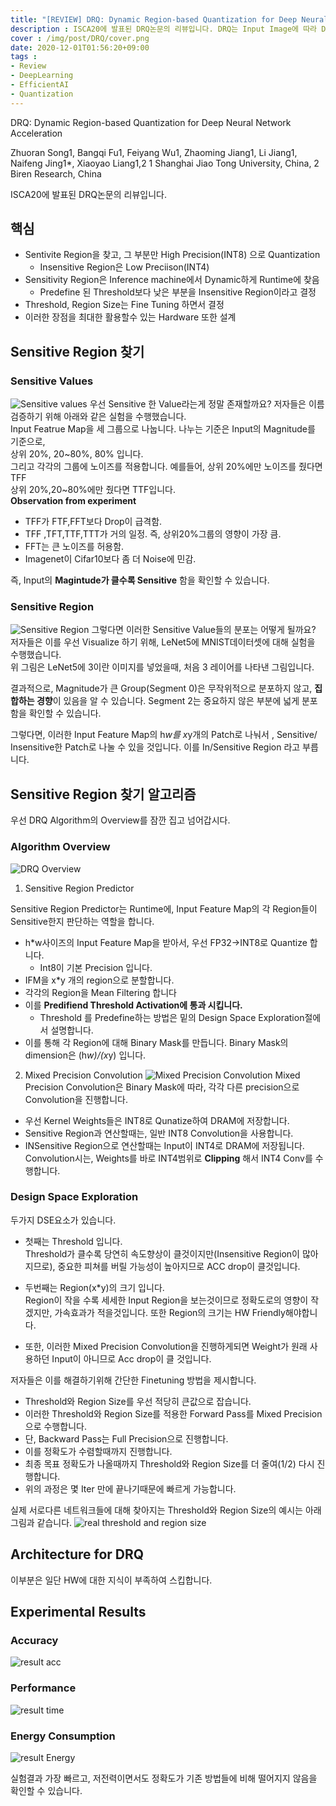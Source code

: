 ```yaml
---
title: "[REVIEW] DRQ: Dynamic Region-based Quantization for Deep Neural Network Acceleration"
description : ISCA20에 발표된 DRQ논문의 리뷰입니다. DRQ는 Input Image에 따라 Dynamic 하게 Quantization을 적용합니다.
cover : /img/post/DRQ/cover.png
date: 2020-12-01T01:56:20+09:00
tags :
- Review
- DeepLearning
- EfficientAI
- Quantization
---
```

DRQ: Dynamic Region-based Quantization for
Deep Neural Network Acceleration

Zhuoran Song1, Bangqi Fu1, Feiyang Wu1, Zhaoming Jiang1, Li Jiang1, Naifeng Jing1*, Xiaoyao Liang1,2
1 Shanghai Jiao Tong University, China, 2 Biren Research, China

ISCA20에 발표된 DRQ논문의 리뷰입니다.

## 핵심
- Sentivite Region을 찾고, 그 부분만 High Precision(INT8) 으로 Quantization
    - Insensitive Region은 Low Preciison(INT4)
- Sensitivity Region은 Inference machine에서 Dynamic하게 Runtime에 찾음
    - Predefine 된 Threshold보다 낮은 부분을 Insensitive Region이라고 결정
- Threshold, Region Size는 Fine Tuning 하면서 결정
- 이러한 장점을 최대한 활용할수 있는 Hardware 또한 설계

## Sensitive Region 찾기
### Sensitive Values
![Sensitive values](/img/post/DRQ/sensitivity_values.png)
우선 Sensitive 한 Value라는게 정말 존재할까요? 저자들은 이름 검증하기 위해 아래와 같은 실험을 수행했습니다.  
Input Featrue Map을 세 그룹으로 나눕니다. 나누는 기준은 Input의 Magnitude를 기준으로,  
상위 20%, 20~80%, 80% 입니다.  
그리고 각각의 그룹에 노이즈를 적용합니다.  예를들어, 상위 20%에만 노이즈를 줬다면 TFF  
상위 20%,20~80%에만 줬다면 TTF입니다.  
**Observation from experiment**
- TFF가 FTF,FFT보다 Drop이 급격함.
- TFF ,TFT,TTF,TTT가 거의 일정. 즉, 상위20%그룹의 영향이 가장 큼.
- FFT는 큰 노이즈를 허용함.
- Imagenet이 Cifar10보다 좀 더 Noise에 민감.  

즉, Input의 **Magintude가 클수록 Sensitive** 함을 확인할 수 있습니다.

### Sensitive Region
![Sensitive Region](/img/post/DRQ/sensitivity_region.png)
그렇다면 이러한 Sensitive Value들의 분포는 어떻게 될까요?  
저자들은 이를 우선 Visualize 하기 위해, LeNet5에 MNIST데이터셋에 대해 실험을 수행했습니다.  
위 그림은 LeNet5에 3이란 이미지를 넣었을때, 처음 3 레이어를 나타낸 그림입니다.  

결과적으로, Magnitude가 큰 Group(Segment 0)은 무작위적으로 분포하지 않고, **집합하는 경향**이 있음을 알 수 있습니다. Segment 2는 중요하지 않은 부분에 넓게 분포함을 확인할 수 있습니다.  

그렇다면, 이러한 Input Feature Map의 h*w를 x*y개의 Patch로 나눠서 , Sensitive/ Insensitive한 Patch로 나눌 수 있을 것입니다. 이를 In/Sensitive Region 라고 부릅니다.  

## Sensitive Region 찾기 알고리즘
우선 DRQ Algorithm의 Overview를 잠깐 집고 넘어갑시다.  
### Algorithm Overview
![DRQ Overview](/img/post/DRQ/DRQ_algo_overview.png)

1. Sensitive Region Predictor  
  
Sensitive Region Predictor는 Runtime에, Input Feature Map의 각 Region들이 Sensitive한지 판단하는 역할을 합니다.

- h*w사이즈의 Input Feature Map을 받아서, 우선 FP32→INT8로 Quantize 합니다.
    - Int8이 기본 Precision 입니다.
- IFM을 x*y 개의 region으로 분할합니다.
- 각각의 Region을 Mean Filtering 합니다
- 이를 **Predifiend Threshold Activation에 통과 시킵니다.**
    - Threshold 를 Predefine하는 방법은 밑의 Design Space Exploration절에서 설명합니다.
- 이를 통해 각 Region에 대해 Binary Mask를 만듭니다. Binary Mask의 dimension은 (h*w)/(x*y) 입니다.

2. Mixed Precision Convolution
![Mixed Precision Convolution](/img/post/DRQ/mixed_precision_conv.png)
Mixed Precision Convolution은 Binary Mask에 따라, 각각 다른 precision으로 Convolution을 진행합니다.

- 우선 Kernel Weights들은 INT8로 Qunatize하여 DRAM에 저장합니다.
- Sensitive Region과 연산할때는, 일반 INT8 Convolution을 사용합니다.
- INSensitive Region으로 연산할때는 Input이 INT4로 DRAM에 저장됩니다. Convolution시는, Weights를 바로 INT4범위로 **Clipping** 해서 INT4 Conv를 수행합니다.

### Design Space Exploration

두가지 DSE요소가 있습니다.  
- 첫째는 Threshold 입니다.  
Threshold가 클수록 당연히 속도향상이 클것이지만(Insensitive Region이 많아지므로), 중요한 피쳐를 버릴 가능성이 높아지므로 ACC drop이 클것입니다.
  
- 두번째는 Region(x*y)의 크기 입니다.  
Region이 작을 수록 세세한 Input Region을 보는것이므로 정확도로의 영향이 작겠지만, 가속효과가 적을것입니다. 또한 Region의 크기는 HW Friendly해야합니다.  

- 또한, 이러한 Mixed Precision Convolution을 진행하게되면 Weight가 원래 사용하던 Input이 아니므로 Acc drop이 클 것입니다.  

저자들은 이를 해결하기위해 간단한 Finetuning 방법을 제시합니다.  

- Threshold와 Region Size를 우선 적당히 큰값으로 잡습니다.
- 이러한 Threshold와 Region Size를 적용한 Forward Pass를 Mixed Precision으로 수행합니다.
- 단, Backward Pass는 Full Precision으로 진행합니다.
- 이를 정확도가 수렴할때까지 진행합니다.
- 최종 목표 정확도가 나올때까지 Threshold와 Region Size를 더 줄여(1/2) 다시 진행합니다.
- 위의 과정은 몇 Iter 만에 끝나기때문에 빠르게 가능합니다.

실제 서로다른 네트워크들에 대해 찾아지는 Threshold와 Region Size의 예시는 아래 그림과 같습니다.
![real threshold and region size](/img/post/DRQ/result_th_reg.png)

## Architecture for DRQ

이부분은 일단 HW에 대한 지식이 부족하여 스킵합니다.

## Experimental Results

### Accuracy

![result acc](/img/post/DRQ/result_acc.png)

### Performance

![result time](/img/post/DRQ/result_time.png)

### Energy Consumption

![result Energy](/img/post/DRQ/result_power.png)

실험결과 가장 빠르고, 저전력이면서도 정확도가 기존 방법들에 비해 떨어지지 않음을 확인할 수 있습니다.
